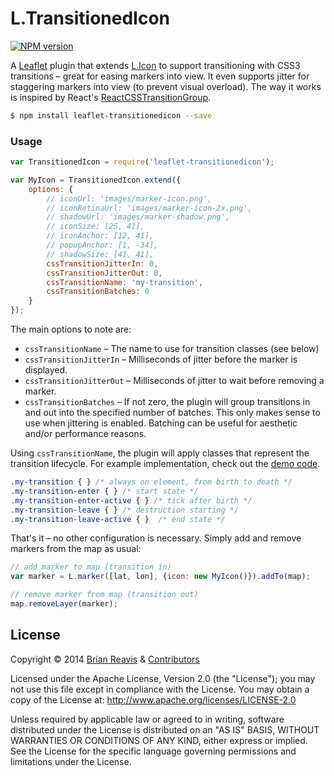 # L.TransitionedIcon
[![NPM version](http://img.shields.io/npm/v/leaflet-transitionedicon.svg?style=flat)](https://www.npmjs.org/package/leaflet-transitionedicon)

A [Leaflet](http://leafletjs.com/) plugin that extends [L.Icon](http://leafletjs.com/reference.html#icon) to support transitioning with CSS3 transitions – great for easing markers into view. It even supports jitter for staggering markers into view (to prevent visual overload). The way it works is inspired by React's [ReactCSSTransitionGroup](http://facebook.github.io/react/docs/animation.html).

```sh
$ npm install leaflet-transitionedicon --save
```

### Usage

```js
var TransitionedIcon = require('leaflet-transitionedicon');

var MyIcon = TransitionedIcon.extend({
    options: {
        // iconUrl: 'images/marker-icon.png',
        // iconRetinaUrl: 'images/marker-icon-2x.png',
        // shadowUrl: 'images/marker-shadow.png',
        // iconSize: [25, 41],
        // iconAnchor: [12, 41],
        // popupAnchor: [1, -34],
        // shadowSize: [41, 41],
        cssTransitionJitterIn: 0,
        cssTransitionJitterOut: 0,
        cssTransitionName: 'my-transition',
        cssTransitionBatches: 0
    }
});
```

The main options to note are:

   - `cssTransitionName` – The name to use for transition classes (see below)
   - `cssTransitionJitterIn` – Milliseconds of jitter before the marker is displayed.
   - `cssTransitionJitterOut` – Milliseconds of jitter to wait before removing a marker.
   - `cssTransitionBatches` – If not zero, the plugin will group transitions in and out into the specified number of batches. This only makes sense to use when jittering is enabled. Batching can be useful for aesthetic and/or performance reasons.

Using `cssTransitionName`, the plugin will apply classes that represent the transition lifecycle. For example implementation, check out the [demo code](./demo/index.html).

```css
.my-transition { } /* always on element, from birth to death */
.my-transition-enter { } /* start state */
.my-transition-enter-active { } /* tick after birth */
.my-transition-leave { } /* destruction starting */
.my-transition-leave-active { }  /* end state */
```

That's it – no other configuration is necessary. Simply add and remove markers from the map as usual:

```js
// add marker to map (transition in)
var marker = L.marker([lat, lon], {icon: new MyIcon()}).addTo(map);

// remove marker from map (transition out)
map.removeLayer(marker);
```

## License

Copyright &copy; 2014 [Brian Reavis](https://github.com/brianreavis) & [Contributors](https://github.com/naturalatlas/leaflet-transitionedicon/graphs/contributors)

Licensed under the Apache License, Version 2.0 (the "License"); you may not use this file except in compliance with the License. You may obtain a copy of the License at: http://www.apache.org/licenses/LICENSE-2.0

Unless required by applicable law or agreed to in writing, software distributed under the License is distributed on an "AS IS" BASIS, WITHOUT WARRANTIES OR CONDITIONS OF ANY KIND, either express or implied. See the License for the specific language governing permissions and limitations under the License.
